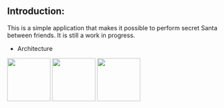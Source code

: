 ## Introduction:

This is a simple application that makes it possible to perform secret Santa between friends. It is still a work in progress. 
- Architecture

<img src="[https://your-image-url.type](https://github.com/user-attachments/assets/5c37d2bf-30be-4ee6-9246-01d27e14f846" width="100" height="100">
<img src="[https://your-image-url.type](https://github.com/Zakaria-Oussalem/SecretSanta/assets/62648170/f044f8ae-8034-4585-85c1-4a8025a85231)" width="100" height="100">
<img src="[https://your-image-url.type](https://github.com/Zakaria-Oussalem/SecretSanta/assets/62648170/9a8637f1-8ce1-4765-8650-4d9705d7143f)" width="100" height="100">
